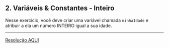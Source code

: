 <div class="layout-pane__container"><div id="main-splitpane-left" class="coding-question__left-pane"><section class="question-view__title-wrapper"><h1 class="question-view__title">2. Variáveis &amp; Constantes - Inteiro</h1></section><section class="question-view__instruction"><div class="candidate-rich-text"><div id="87f162os2l4-instruction"><p>Nesse exercício, você deve criar uma variável chamada&nbsp;<code><tt>minhaIdade</tt></code>&nbsp;e atribuir a ela um número INTEIRO igual a sua idade.</p>
</div></div></section></div></div>

____

[Resolução AQUI](./resolucao.js)
